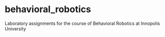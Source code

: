 # behavioral_robotics
Laboratory assignments for the course of Behavioral Robotics at Innopolis University
